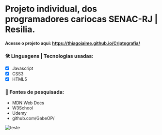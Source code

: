 # Projeto individual, dos programadores cariocas SENAC-RJ | Resilia.

#### Acesse o projeto aqui: https://thiagojaime.github.io/Criptografia/ 

### 🛠 Linguagens | Tecnologias usadas:
* [x] Javascript
* [x] CSS3
* [x] HTML5
### 🔎 Fontes de pesquisada:
- MDN Web Docs
- W3School
- Udemy
- github.com/GabeOP/

![teste](https://user-images.githubusercontent.com/106777235/197071701-0aa74c01-f13f-48f6-8672-d2dcb7078561.png)


